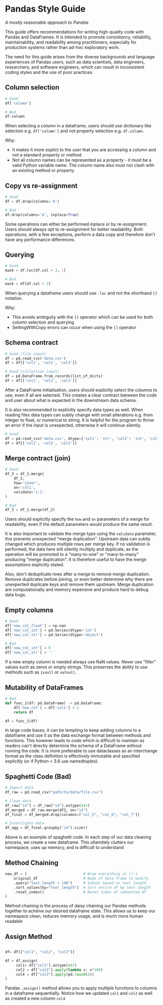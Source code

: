 # Pandas Style Guide

*A mostly reasonable approach to Pandas*

This guide offers recommendations for writing high-quality code with Pandas and DataFrames. It is intended to promote consistency, reliability, maintainability, and readability among practitioners, especially for production systems rather than ad-hoc exploratory work.

The need for this guide arises from the diverse backgrounds and language experiences of Pandas users, such as data scientists, data engineers, researchers, and software engineers, which can result in inconsistent coding styles and the use of poor practices.



## Column selection

```python
# Good
df['column']

# Bad
df.column
```

When selecting a column in a dataframe, users should use dictionary like selection e.g. `df['column']` and not property selection e.g. `df.column`.

Why:
* It makes it more explict to the user that you are accessing a column and not a standard property or method
* Not all column names can be represented as a property - it must be a valid Python variable name. The column name also must not clash with an existing method or property

## Copy vs re-assignment

```python
# Good
df = df.drop(columns='A')

# Bad
df.drop(columns='A', inplace=True)
```

Some operations can either be performed inplace or by re-assignment. Users should always opt to re-assignment for better readability. Both operations, with a few exceptions, perform a data copy and therefore don't have any performance differences.

## Querying

```python
# Good
mask = df.loc[df.col > 3, :]

# Bad
mask = df[df.col > 3]
```

When querying a dataframe users should use `.loc` and not the shorthand `[]` notation.

Why:
* This avoids ambiguity with the `[]` operator which can be used for both column selection and querying
* SettingWithCopy errors can occur when using the `[]` operator 

## Schema contract

```python
# Good (file input)
df = pd.read_csv('data.csv')
df = df[['col1', 'col2', 'col3']]

# Good (collection input)
df = pd.DataFrame.from_records(list_of_dicts)
df = df[['col1', 'col2', 'col3']]
```

After a DataFrame initialisation, users should explicitly select the columns to use, even if all are selected. This creates a clear contract between the code and user about what is expected in the downstream data schema.

It is also recommended to explicitly specify data types as well. When reading files data types can subtly change with small alterations e.g. from integer to float, or numerical to string. It is helpful for the program to throw an error if the input is unexpected, otherwise it will continue silently.

```python
# Good
df = pd.read_csv('data.csv', dtype={'col1': 'str', 'col2': 'int', 'col3': 'float'})
df = df[['col1', 'col2', 'col3']]
```

## Merge contract (join)

```python
# Good
df_3 = df_1.merge(
    df_2,
    how='inner',
    on='col1',
    validate='1:1'
)

# Bad
df_3 = df_1.merge(df_2)
```

Users should explicitly specify the `how` and `on` parameters of a merge for readability, even if the default parameters would produce the same result.

It is also important to validate the merge type using the `validate` parameter, this prevents unexpected "merge duplication". Upstream data can subtly changed which produces multiple rows per merge key. If no validation is performed, the data here will silently multiply and duplicate, as the operation will be promoted to a "many-to-one" or "many-to-many" producing "merge duplication". It is therefore useful to have the merge assumptions explicitly stated.

Also, don't deduplicate rows after a merge to remove merge duplication. Remove duplicates before joining, or even better determine why there are unexpected duplicate keys and remove them upstream. Merge duplication are computationally and memory expensive and produce hard to debug data bugs.

## Empty columns

```python
# Good
df['new_col_float'] = np.nan
df['new_col_int'] = pd.Series(dtype='int')
df['new_col_str'] = pd.Series(dtype='object')

# Bad
df['new_col_int'] = 0
df['new_col_str'] = ''
```

If a new empty column is needed always use NaN values. Never use "filler" values such as zeros or empty strings. This preserves the ability to use methods such as `isnull` or `notnull`.

## Mutability of DataFrames

```python
# Bad
def func_1(df: pd.DataFrame) -> pd.DataFrame:
    df['new_col'] = df['col1'] + 1
    return df

df = func_1(df)
```

In large code bases, it can be tempting to keep adding columns to a dataframe and use it as the data exchange format between methods and functions. This however leads to code which is difficult to maintain as readers can't directly determine the schema of a DataFrame without running the code. It is more preferable to use dataclasses as an interchange format as the class definition is effectively immutable and specified explicitly (or if Python < 3.6 use namedtuples).

## Spaghetti Code (Bad)

```python
# Import data
df_raw = pd.read_csv("path/to/data/file.csv")

# Clean data
df_raw["id"] = df_raw["id"].astype(str)
df_merged = df_raw.merge(df2, on="id")
df_final = df_merged.drop(columns=["col_5", "col_6", "col_7"])

# Investigate data
df_agg = df_final.groupby("id").size()
```
Above is an example of spaghetti code. In each step of our data cleaning process, we create a new dataframe. This ultamitely clutters our namespace, uses up memory, and is difficult to understand

## Method Chaining
```python
new_df = (                          # Wrap everything in ()'s
    original_df                     # Name of data frame to modify
    .query("text_length > 140")     # Subset based on text length
    .sort_values(by="text_length")  # Sort entire df by text length
    .reset_index()                  # Reset index of subsetted df
)
```
Method chaining is the process of daisy chaining our Pandas methods together to acheive our desired dataframe state. This allows us to keep our namespace clean, reduces memory usage, and is much more human readable

## Assign Method
```python

df= df[["col1", "col2", "col3"]]

df = df.assign(                          
     col1= df["col1"].astype(str)
     col2 = df["col2"].apply(lambda x: x*100)
     col4 = df["col3"].apply(pd.round(3))             
)
```

Pandas `.assign()` method allows you to apply multiple functions to columns in a dataframe sequentially. Notice how we updated `col1` and `col2` as well as created a new column `col4`

